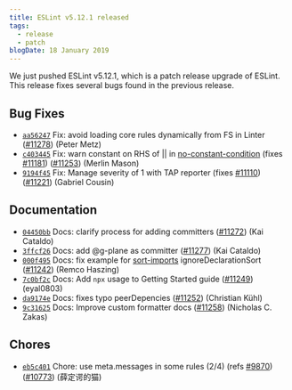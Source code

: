```yaml
---
title: ESLint v5.12.1 released
tags:
  - release
  - patch
blogDate: 18 January 2019
---
```


We just pushed ESLint v5.12.1, which is a patch release upgrade of ESLint. This release fixes several bugs found in the previous release.












## Bug Fixes


* [`aa56247`](https://github.com/eslint/eslint/commit/aa56247746a0095996a41dd03bdbbf659f0f93b6) Fix: avoid loading core rules dynamically from FS in Linter ([#11278](https://github.com/eslint/eslint/issues/11278)) (Peter Metz)
* [`c403445`](https://github.com/eslint/eslint/commit/c40344566eff2e77a6ae2b2d2dbdbd4ad3e76b67) Fix: warn constant on RHS of || in [no-constant-condition](/docs/rules/no-constant-condition) (fixes [#11181](https://github.com/eslint/eslint/issues/11181)) ([#11253](https://github.com/eslint/eslint/issues/11253)) (Merlin Mason)
* [`9194f45`](https://github.com/eslint/eslint/commit/9194f45ac7d521119a53773bf02b81670bad526e) Fix: Manage severity of 1 with TAP reporter (fixes [#11110](https://github.com/eslint/eslint/issues/11110)) ([#11221](https://github.com/eslint/eslint/issues/11221)) (Gabriel Cousin)




## Documentation


* [`04450bb`](https://github.com/eslint/eslint/commit/04450bb7ed20f2412102538b238119d9764b4dc9) Docs: clarify process for adding committers ([#11272](https://github.com/eslint/eslint/issues/11272)) (Kai Cataldo)
* [`3ffcf26`](https://github.com/eslint/eslint/commit/3ffcf26c1c83efe7d7cf2d87f1063695ae653709) Docs: add @g-plane as committer ([#11277](https://github.com/eslint/eslint/issues/11277)) (Kai Cataldo)
* [`000f495`](https://github.com/eslint/eslint/commit/000f4952ae6a4311fbbc3ed36c481235fcb0b64b) Docs: fix example for [sort-imports](/docs/rules/sort-imports) ignoreDeclarationSort ([#11242](https://github.com/eslint/eslint/issues/11242)) (Remco Haszing)
* [`7c0bf2c`](https://github.com/eslint/eslint/commit/7c0bf2ca92d83125a1fa000c9c4250bae6b4fc21) Docs: Add `npx` usage to Getting Started guide ([#11249](https://github.com/eslint/eslint/issues/11249)) (eyal0803)
* [`da9174e`](https://github.com/eslint/eslint/commit/da9174e0798c1d785ddabb3ae405860fc5b89311) Docs: fixes typo peerDepencies ([#11252](https://github.com/eslint/eslint/issues/11252)) (Christian Kühl)
* [`9c31625`](https://github.com/eslint/eslint/commit/9c31625f19176664ef76dcf088ce50703c41c324) Docs: Improve custom formatter docs ([#11258](https://github.com/eslint/eslint/issues/11258)) (Nicholas C. Zakas)








## Chores


* [`eb5c401`](https://github.com/eslint/eslint/commit/eb5c4014f16be1c2003ed46ce9560d0d8a567d0f) Chore: use meta.messages in some rules (2/4) (refs [#9870](https://github.com/eslint/eslint/issues/9870)) ([#10773](https://github.com/eslint/eslint/issues/10773)) (薛定谔的猫)
